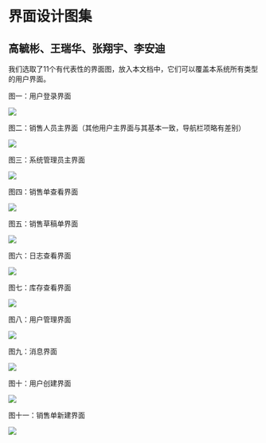 # 界面设计图集 #
## 高毓彬、王瑞华、张翔宇、李安迪 ##
我们选取了11个有代表性的界面图，放入本文档中，它们可以覆盖本系统所有类型的用户界面。  


图一：用户登录界面  

![](https://i.imgur.com/W9g6jjP.png)  
  
图二：销售人员主界面（其他用户主界面与其基本一致，导航栏项略有差别） 

![](https://i.imgur.com/HPs3Zgr.png)  

  
图三：系统管理员主界面  
  
![](https://i.imgur.com/iOGinKX.png)  
  
图四：销售单查看界面  
  
![](https://i.imgur.com/YN1W99S.png)  
  
图五：销售草稿单界面
  
  
![](https://i.imgur.com/kD7h4eG.png)  
  
图六：日志查看界面
  
![](https://i.imgur.com/prP1MJT.png)  
  
图七：库存查看界面  
  
![](https://i.imgur.com/Ie5e4Gj.png)  
  
图八：用户管理界面  
  
![](https://i.imgur.com/IDQ3q4E.png)  
  
图九：消息界面
  
![](https://i.imgur.com/qm7nIx1.png)  
  
图十：用户创建界面    
  

![](https://i.imgur.com/IhJOSFW.png)  


  
图十一：销售单新建界面  
  
![](https://i.imgur.com/E5Uzjcr.png)
  
